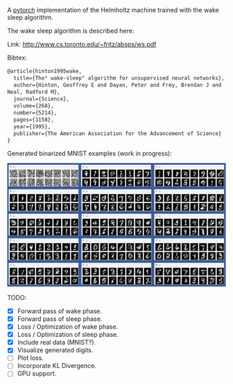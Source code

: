 A [pytorch](http://pytorch.org/) implementation of the Helmholtz machine trained with the wake sleep algorithm.

The wake sleep algorithm is described here:

Link: http://www.cs.toronto.edu/~fritz/absps/ws.pdf

Bibtex:

```
@article{hinton1995wake,
  title={The" wake-sleep" algorithm for unsupervised neural networks},
  author={Hinton, Geoffrey E and Dayan, Peter and Frey, Brendan J and Neal, Radford M},
  journal={Science},
  volume={268},
  number={5214},
  pages={1158},
  year={1995},
  publisher={The American Association for the Advancement of Science}
}
```

Generated binarized MNIST examples (work in progress):

![](doc/generated_mnist.png)

TODO:

- [x] Forward pass of wake phase.
- [x] Forward pass of sleep phase.
- [x] Loss / Optimization of wake phase.
- [x] Loss / Optimization of sleep phase.
- [x] Include real data (MNIST?).
- [x] Visualize generated digits.
- [ ] Plot loss.
- [ ] Incorporate KL Divergence.
- [ ] GPU support.

